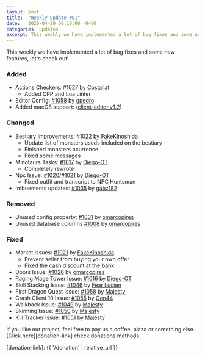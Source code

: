 ```yaml
---
layout: post
title:  "Weekly Update #01"
date:   2020-04-20 09:10:00 -0400
categories: updates
excerpt: This weekly we have implemented a lot of bug fixes and some new features, let's check out!
---
```


This weekly we have implemented a lot of bug fixes and some new features, let's check out!

### Added
- Actions Checkers: [#1027][pr-1027] by [Costallat][gh-footot]
    - Added CPP and Lua Linter
- Editor Config: [#1058][pr-1058] by [gpedro][gh-gpedro]
- Added macOS support: ([client-editor v1.2][repo-clienteditor])

### Changed

- Bestiary Improvements: [#1022][pr-1022] by [FakeKinoshida][gh-fakeshinoda]
    - Update list of monsters useds included on the bestiary
    - Finished monsters ocurrence
    - Fixed some messages
- Minotaurs Tasks: [#1017][pr-1017] by [Diego-OT][gh-diegoot]
    - Completely rewrote
- Npc Issue: [#1020][pr-1020]/[#1021][pr-1021] by [Diego-OT][gh-diegoot]
    - Fixed outfit and transcript to NPC Huntsman
- Imbuements updates: [#1035][pr-1035] by [gabz182][gh-gabz182]

### Removed

- Unused config property: [#1031][pr-1031] by [omarcopires][gh-omarcopires]
- Unused database columns [#1008][pr-1008] by [omarcopires][gh-omarcopires]

### Fixed

- Market Issues: [#1021][pr-1021] by [FakeKinoshida][gh-fakeshinoda]
    - Prevent seller from buying your own offer
    - Fixed the cash discount at the bank
- Doors Issue: [#1026][pr-1026] by [omarcopires][gh-omarcopires]
- Raging Mage Tower Issue: [#1016][pr-1016] by [Diego-OT][gh-diegoot]
- Skill Stacking Issue: [#1046][pr-1046] by [Fear Lucien][gh-fearlucien]
- First Dragon Quest Issue: [#1058][pr-1058] by [Majesty][gh-majesty]
- Crash Client 10 Issue: [#1055][pr-1055] by [Oen44][gh-oen44]
- Walkback Issue: [#1049][pr-1049] by [Majesty][gh-majesty]
- Skinning Issue: [#1050][pr-1050] by [Majesty][gh-majesty]
- Kill Tracker Issue: [#1051][pr-1051] by [Majesty][gh-majesty]

If you like our project, feel free to pay us a coffee, pizza or something else. [Click here][donation-link] check donations methods.

[donation-link]: {{ '/donation' | relative_url }}

[repo-clienteditor]: https://github.com/opentibiabr/client-editor/releases

[pr-1027]: https://github.com/opentibiabr/otservbr-global/pull/1027
[pr-1058]: https://github.com/opentibiabr/otservbr-global/pull/1058
[pr-1022]: https://github.com/opentibiabr/otservbr-global/pull/1022
[pr-1017]: https://github.com/opentibiabr/otservbr-global/pull/1017
[pr-1020]: https://github.com/opentibiabr/otservbr-global/pull/1020
[pr-1021]: https://github.com/opentibiabr/otservbr-global/pull/1021
[pr-1035]: https://github.com/opentibiabr/otservbr-global/pull/1035
[pr-1031]: https://github.com/opentibiabr/otservbr-global/pull/1031
[pr-1008]: https://github.com/opentibiabr/otservbr-global/pull/1008
[pr-1021]: https://github.com/opentibiabr/otservbr-global/pull/1021
[pr-1026]: https://github.com/opentibiabr/otservbr-global/pull/1026
[pr-1016]: https://github.com/opentibiabr/otservbr-global/pull/1016
[pr-1046]: https://github.com/opentibiabr/otservbr-global/pull/1046
[pr-1058]: https://github.com/opentibiabr/otservbr-global/pull/1058
[pr-1055]: https://github.com/opentibiabr/otservbr-global/pull/1055
[pr-1049]: https://github.com/opentibiabr/otservbr-global/pull/1049
[pr-1050]: https://github.com/opentibiabr/otservbr-global/pull/1050
[pr-1051]: https://github.com/opentibiabr/otservbr-global/pull/1051

[gh-footot]: https://github.com/footot
[gh-gpedro]: https://github.com/gpedro
[gh-fakeshinoda]: https://github.com/fakeshinoda
[gh-diegoot]: https://github.com/diego-ot
[gh-gabz182]: https://github.com/gabz182
[gh-omarcopires]: https://github.com/omarcopires
[gh-fearlucien]: https://github.com/fearlucien
[gh-majesty]: https://github.com/majestyotbr
[gh-oen44]: https://github.com/oen44